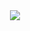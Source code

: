 <div align="center">
 <img src = "https://user-images.githubusercontent.com/112848324/209829480-414f16aa-0247-42ca-be50-a7ee0fbc7818.png"/>
</div>
